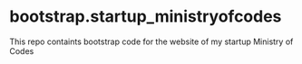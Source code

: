 # bootstrap.startup_ministryofcodes
This repo containts bootstrap code for the website of my startup Ministry of Codes
